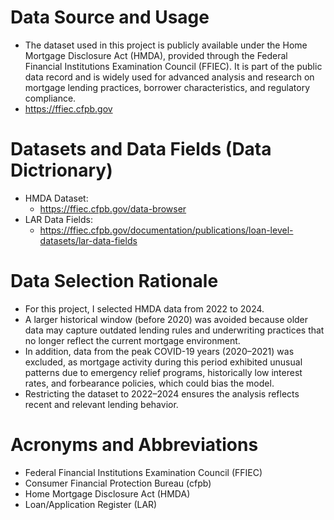 # Data Source and Usage
- The dataset used in this project is publicly available under the Home Mortgage Disclosure Act (HMDA), provided through the Federal Financial Institutions Examination Council (FFIEC). It is part of the public data record and is widely used for advanced analysis and research on mortgage lending practices, borrower characteristics, and regulatory compliance.
- https://ffiec.cfpb.gov

# Datasets and  Data Fields (Data Dictrionary)
- HMDA Dataset:
    * https://ffiec.cfpb.gov/data-browser
- LAR Data Fields:
    * https://ffiec.cfpb.gov/documentation/publications/loan-level-datasets/lar-data-fields

# Data Selection Rationale
- For this project, I selected HMDA data from 2022 to 2024.
- A larger historical window (before 2020) was avoided because older data may capture outdated lending rules and underwriting practices that no longer reflect the current mortgage environment.
- In addition, data from the peak COVID-19 years (2020–2021) was excluded, as mortgage activity during this period exhibited unusual patterns due to emergency relief programs, historically low interest rates, and forbearance policies, which could bias the model.
- Restricting the dataset to 2022–2024 ensures the analysis reflects recent and relevant lending behavior.

# Acronyms and Abbreviations
- Federal Financial Institutions Examination Council (FFIEC)
- Consumer Financial Protection Bureau (cfpb)
- Home Mortgage Disclosure Act (HMDA)
- Loan/Application Register (LAR)